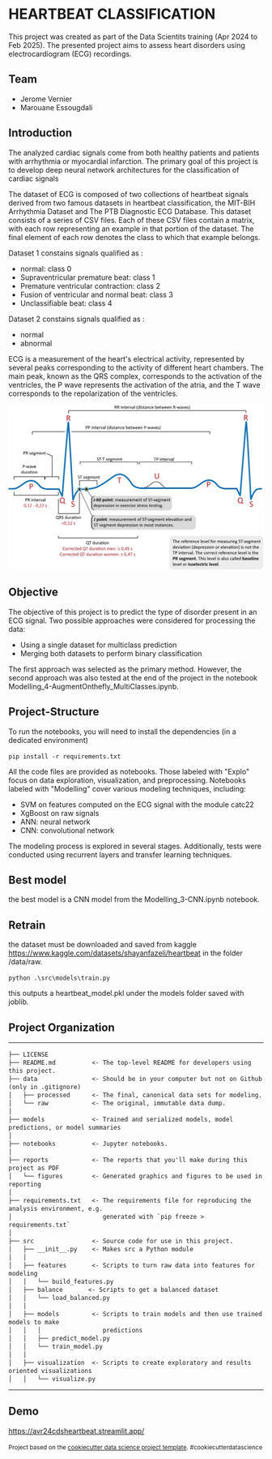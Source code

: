 HEARTBEAT CLASSIFICATION
==============================

This project was created as part of the Data Scientits training  (Apr 2024 to Feb 2025). The presented project aims to assess heart disorders using electrocardiogram (ECG) recordings.

## Team
 - Jerome Vernier
 - Marouane Essougdali

## Introduction

 The analyzed cardiac signals come from both healthy patients and patients with arrhythmia or myocardial infarction. The primary goal of this project is to develop deep neural network architectures for the classification of cardiac signals

The dataset of ECG is composed of two collections of heartbeat signals derived from two famous datasets in heartbeat classification, the MIT-BIH Arrhythmia Dataset and The PTB Diagnostic ECG Database.
This dataset consists of a series of CSV files. Each of these CSV files contain a matrix, with each row representing an example in that portion of the dataset. The final element of each row denotes the class to which that example belongs.

Dataset 1 constains signals qualified as :
- normal: class 0
- Supraventricular premature beat: class 1
- Premature ventricular contraction: class 2
- Fusion of ventricular and normal beat: class 3
- Unclassifiable beat: class 4

Dataset 2 constains signals qualified as :
- normal
- abnormal

ECG is a measurement of the heart's electrical activity, represented by several peaks corresponding to the activity of different heart chambers. The main peak, known as the QRS complex, corresponds to the activation of the ventricles, the P wave represents the activation of the atria, and the T wave corresponds to the repolarization of the ventricles.

![ECG](reports/figures/ekg-ecg-interpretation-p-qrs-st-t-wave.jpg)

## Objective

The objective of this project is to predict the type of disorder present in an ECG signal. Two possible approaches were considered for processing the data:
- Using a single dataset for multiclass prediction
- Merging both datasets to perform binary classification

The first approach was selected as the primary method. However, the second approach was also tested at the end of the project in the notebook Modelling_4-AugmentOnthefly_MultiClasses.ipynb.

## Project-Structure

To run the notebooks, you will need to install the dependencies (in a dedicated environment)


`pip install -r requirements.txt`

All the code files are provided as notebooks. Those labeled with "Explo" focus on data exploration, visualization, and preprocessing. Notebooks labeled with "Modelling" cover various modeling techniques, including:
- SVM on features computed on the ECG signal with the module catc22
- XgBoost on raw signals
- ANN: neural network
- CNN: convolutional network

The modeling process is explored in several stages. Additionally, tests were conducted using recurrent layers and transfer learning techniques.


## Best model 

the best model is a CNN model from the Modelling_3-CNN.ipynb notebook.

## Retrain
the dataset must be downloaded and saved from kaggle https://www.kaggle.com/datasets/shayanfazeli/heartbeat in the folder /data/raw.

`python .\src\models\train.py`

this outputs a heartbeat_model.pkl under the models folder saved with joblib.

## Project Organization
------------

    ├── LICENSE
    ├── README.md          <- The top-level README for developers using this project.
    ├── data               <- Should be in your computer but not on Github (only in .gitignore)
    │   ├── processed      <- The final, canonical data sets for modeling.
    │   └── raw            <- The original, immutable data dump.
    │
    ├── models             <- Trained and serialized models, model predictions, or model summaries
    │
    ├── notebooks          <- Jupyter notebooks.
    │
    ├── reports            <- The reports that you'll make during this project as PDF
    │   └── figures        <- Generated graphics and figures to be used in reporting
    │
    ├── requirements.txt   <- The requirements file for reproducing the analysis environment, e.g.
    │                         generated with `pip freeze > requirements.txt`
    │
    ├── src                <- Source code for use in this project.
    │   ├── __init__.py    <- Makes src a Python module
    │   │
    │   ├── features       <- Scripts to turn raw data into features for modeling
    │   │   └── build_features.py
    │   ├── balance       <- Scripts to get a balanced dataset
    │   │   └── load_balanced.py
    │   │
    │   ├── models         <- Scripts to train models and then use trained models to make
    │   │   │                 predictions
    │   │   ├── predict_model.py
    │   │   └── train_model.py
    │   │
    │   ├── visualization  <- Scripts to create exploratory and results oriented visualizations
    │   │   └── visualize.py

--------
## Demo

https://avr24cdsheartbeat.streamlit.app/


<p><small>Project based on the <a target="_blank" href="https://drivendata.github.io/cookiecutter-data-science/">cookiecutter data science project template</a>. #cookiecutterdatascience</small></p>

